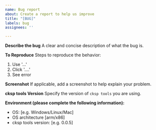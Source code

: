 ```yaml
---
name: Bug report
about: Create a report to help us improve
title: "[BUG]"
labels: bug
assignees: ''

---
```


**Describe the bug**
A clear and concise description of what the bug is.

**To Reproduce**
Steps to reproduce the behavior:
1. Use '...'
3. Click '....'
4. See error

**Screenshot**
If applicable, add a screenshot to help explain your problem.

**cksp tools Version**
Specify the version of `cksp tools` you are using.

**Environment (please complete the following information):**
- OS: [e.g. Windows/Linux/Mac]
- OS architecture [arm/x86]
- cksp tools version: [e.g. 0.0.5]
